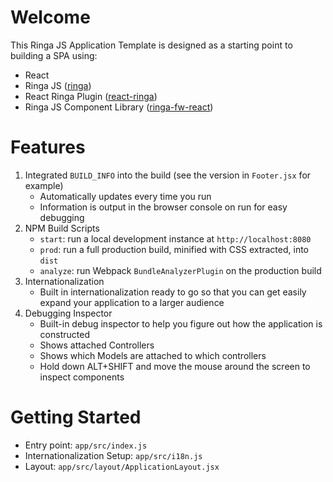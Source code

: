 # Welcome

This Ringa JS Application Template is designed as a starting point to building a SPA using:

* React
* Ringa JS ([ringa](http://www.ringajs.com/ringa-js/ringa))
* React Ringa Plugin ([react-ringa](http://www.ringajs.com/ringa-js/react-ringa))
* Ringa JS Component Library ([ringa-fw-react](http://www.ringajs.com/ringa-js/ringa-fw-react))

# Features

1. Integrated `BUILD_INFO` into the build (see the version in `Footer.jsx` for example)
    * Automatically updates every time you run
    * Information is output in the browser console on run for easy debugging
2. NPM Build Scripts
    * `start`: run a local development instance at `http://localhost:8080`
    * `prod`: run a full production build, minified with CSS extracted, into `dist`
    * `analyze`: run Webpack `BundleAnalyzerPlugin` on the production build
3. Internationalization
    * Built in internationalization ready to go so that you can get easily expand your application to a larger audience
4. Debugging Inspector
    * Built-in debug inspector to help you figure out how the application is constructed
    * Shows attached Controllers
    * Shows which Models are attached to which controllers
    * Hold down ALT+SHIFT and move the mouse around the screen to inspect components

# Getting Started

* Entry point: `app/src/index.js`
* Internationalization Setup: `app/src/i18n.js`
* Layout: `app/src/layout/ApplicationLayout.jsx`